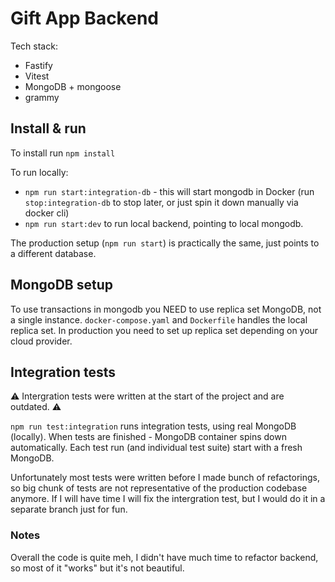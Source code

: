 # Gift App Backend

Tech stack:

- Fastify
- Vitest
- MongoDB + mongoose
- grammy

## Install & run

To install run `npm install`

To run locally:

- `npm run start:integration-db` - this will start mongodb in Docker (run `stop:integration-db` to stop later, or just spin it down manually via docker cli)
- `npm run start:dev` to run local backend, pointing to local mongodb.

The production setup (`npm run start`) is practically the same, just points to a different database.

## MongoDB setup

To use transactions in mongodb you NEED to use replica set MongoDB, not a single instance.
`docker-compose.yaml` and `Dockerfile` handles the local replica set.
In production you need to set up replica set depending on your cloud provider.

## Integration tests

⚠️ Intergration tests were written at the start of the project and are outdated. ⚠️

`npm run test:integration` runs integration tests, using real MongoDB (locally).
When tests are finished - MongoDB container spins down automatically. Each test run (and individual test suite) start with a fresh MongoDB.

Unfortunately most tests were written before I made bunch of refactorings, so big chunk of tests are not representative of the production codebase anymore.
If I will have time I will fix the intergration test, but I would do it in a separate branch just for fun.

### Notes

Overall the code is quite meh, I didn't have much time to refactor backend, so most of it "works" but it's not beautiful.
